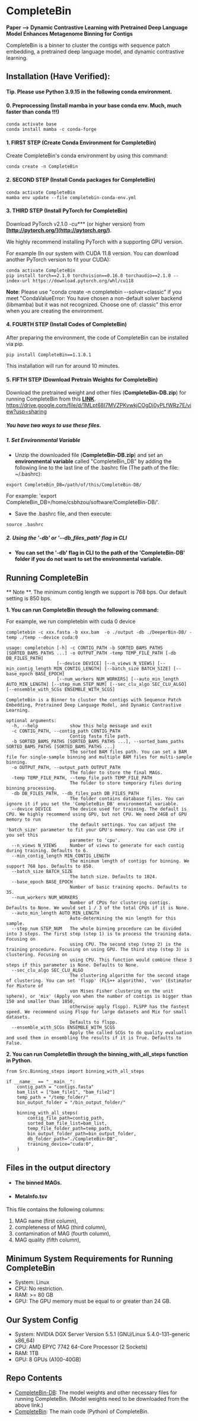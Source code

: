 # CompleteBin
**Paper --> Dynamic Contrastive Learning with Pretrained Deep Language Model Enhances Metagenome Binning for Contigs**

CompleteBin is a binner to cluster the contigs with sequence patch embedding, a pretrained deep language model, and dynamic contrastive learning.

## Installation (Have Verified):
#### Tip. Please use Python 3.9.15 in the following conda environment.
#### 0. Preprocessing (Install mamba in your base conda env. Much, much faster than conda !!!)
```
conda activate base
conda install mamba -c conda-forge
```

#### 1. FIRST STEP (Create Conda Environment for CompleteBin)
Create CompleteBin's conda environment by using this command:
```
conda create -n CompleteBin
```
#### 2. SECOND STEP (Install Conda packages for CompleteBin)
```
conda activate CompleteBin
mamba env update --file completebin-conda-env.yml
```

#### 3. THIRD STEP (Install PyTorch for CompleteBin)

Download PyTorch v2.1.0 -cu*** (or higher version) from **[http://pytorch.org/](http://pytorch.org/)**. 

We highly recommend installing PyTorch with a supporting GPU version.

For example (In our system with CUDA 11.8 version. You can download another PyTorch version to fit your CUDA):
```
conda activate CompleteBin
pip install torch==2.1.0 torchvision==0.16.0 torchaudio==2.1.0 --index-url https://download.pytorch.org/whl/cu118
```

**Note**: Please use "conda create -n completebin --solver=classic" if you meet "CondaValueError: You have chosen a non-default solver backend (libmamba) but it was not recognized. Choose one of: classic" this error when you are creating the environment.

#### 4. FOURTH STEP (Install Codes of CompleteBin)
After preparing the environment, the code of CompleteBin can be installed via pip. 
```
pip install CompleteBin==1.1.0.1
```
This installation will run for around 10 minutes.

#### 5. FIFTH STEP (Download Pretrain Weights for CompleteBin)
Download the pretrained weight and other files (**CompleteBin-DB.zip**) for running CompleteBin from this **[LINK](https://drive.google.com/file/d/1MLpt68I7MVZPKvwkjCOgDi0yPLfWRz7E/view?usp=sharing)**.
https://drive.google.com/file/d/1MLpt68I7MVZPKvwkjCOgDi0yPLfWRz7E/view?usp=sharing

##### You have two ways to use these files.

##### 1. Set Environmental Variable
- Unzip the downloaded file (**CompleteBin-DB.zip**) and set an **environmental variable** called "CompleteBin_DB" by adding the following line to the last line of the .bashrc file (The path of the file: ~/.bashrc):
```
export CompleteBin_DB=/path/of/this/CompleteBin-DB/
```
For example: 'export CompleteBin_DB=/home/csbhzou/software/CompleteBin-DB/'.

- Save the .bashrc file, and then execute:
```
source .bashrc
```

##### 2. Using the '-db' or '--db_files_path' flag in CLI

- **You can set the '-db' flag in CLI to the path of the 'CompleteBin-DB' folder if you do not want to set the environmental variable.**


## Running CompleteBin

** Note **. The minimum contig length we support is 768 bps. Our default setting is 850 bps.

**1.  You can run CompleteBin through the following command:**

For example, we run completebin with cuda 0 device
```
completebin -c xxx.fasta -b xxx.bam  -o ./output -db ./DeeperBin-DB/ -temp ./temp --device cuda:0 

usage: completebin [-h] -c CONTIG_PATH -b SORTED_BAMS_PATHS [SORTED_BAMS_PATHS ...] -o OUTPUT_PATH -temp TEMP_FILE_PATH [-db DB_FILES_PATH]
                   [--device DEVICE] [--n_views N_VIEWS] [--min_contig_length MIN_CONTIG_LENGTH] [--batch_size BATCH_SIZE] [--base_epoch BASE_EPOCH]
                   [--num_workers NUM_WORKERS] [--auto_min_length AUTO_MIN_LENGTH] [--step_num STEP_NUM] [--sec_clu_algo SEC_CLU_ALGO] [--ensemble_with_SCGs ENSEMBLE_WITH_SCGS]

CompleteBin is a Binner to cluster the contigs with Sequence Patch Embedding, Pretrained Deep Language Model, and Dynamic Contrastive Learning.

optional arguments:
  -h, --help            show this help message and exit
  -c CONTIG_PATH, --contig_path CONTIG_PATH
                        Contig fasta file path.
  -b SORTED_BAMS_PATHS [SORTED_BAMS_PATHS ...], --sorted_bams_paths SORTED_BAMS_PATHS [SORTED_BAMS_PATHS ...]
                        The sorted BAM files path. You can set a BAM file for single-sample binning and multiple BAM files for multi-sample binning.
  -o OUTPUT_PATH, --output_path OUTPUT_PATH
                        The folder to store the final MAGs.
  -temp TEMP_FILE_PATH, --temp_file_path TEMP_FILE_PATH
                        The folder to store temporary files during binning processing.
  -db DB_FILES_PATH, --db_files_path DB_FILES_PATH
                        The folder contains database files. You can ignore it if you set the 'CompleteBin_DB' environmental variable.
  --device DEVICE       The device used for training. The default is CPU. We highly recommend using GPU, but not CPU. We need 24GB of GPU memory to run
                        the default settings. You can adjust the 'batch_size' parameter to fit your GPU's memory. You can use CPU if you set this
                        parameter to 'cpu'.
  --n_views N_VIEWS     Number of views to generate for each contig during training. Defaults to 6.
  --min_contig_length MIN_CONTIG_LENGTH
                        The minimum length of contigs for binning. We support 768 bps. Defaults to 850.
  --batch_size BATCH_SIZE
                        The batch size. Defaults to 1024.
  --base_epoch BASE_EPOCH
                        Number of basic training epochs. Defaults to 35.
  --num_workers NUM_WORKERS
                        Number of CPUs for clustering contigs. Defaults to None. We would set 1 / 3 of the total CPUs if it is None.
  --auto_min_length AUTO_MIN_LENGTH
                        Auto-determining the min length for this sample.
  --step_num STEP_NUM   The whole binning procedure can be divided into 3 steps. The first step (step 1) is to process the training data. Focusing on
                        using CPU. The second step (step 2) is the  training procedure. Focusing on using GPU. The third step (step 3) is clustering. Focusing on
                        using CPU. This function would combine these 3 steps if this parameter is None. Defaults to None.
  --sec_clu_algo SEC_CLU_ALGO
                        The clustering algorithm for the second stage of clustering. You can set 'flspp' (FLS++ algorithm), 'von' (Estimator for Mixture of
                        von Mises Fisher clustering on the unit sphere), or 'mix' (Apply von when the number of contigs is bigger than 150 and smaller than 1850,
                        otherwise apply flspp). FLSPP has the fastest speed. We recommend using Flspp for large datasets and Mix for small datasets.
                        Defaults to flspp.
  --ensemble_with_SCGs ENSEMBLE_WITH_SCGS
                        Apply the called SCGs to do quality evaluation and used them in ensembling the results if it is True. Defaults to False.
```


**2.  You can run CompleteBin through the **binning_with_all_steps** function in Python.**

```
from Src.Binning_steps import binning_with_all_steps

if __name__ == "__main__":
    contig_path = "contigs.fasta"
    bam_list = ["bam_file1", "bam_file2"]
    temp_path = "/temp_folder/"
    bin_output_folder = "/bin_output_folder/"

    binning_with_all_steps(
        contig_file_path=contig_path,
        sorted_bam_file_list=bam_list,
        temp_file_folder_path=temp_path,
        bin_output_folder_path=bin_output_folder,
        db_folder_path="./CompleteBin-DB",
        training_device="cuda:0",
    )
```

## Files in the output directory
- #### The binned MAGs.

- #### MetaInfo.tsv
This file contains the following columns: 

1. MAG name (first column), 
2. completeness of MAG (third column), 
3. contamination of MAG (fourth column), 
4. MAG quality (fifth column),

## Minimum System Requirements for Running CompleteBin
- System: Linux
- CPU: No restriction.
- RAM: >= 80 GB
- GPU: The GPU memory must be equal to or greater than 24 GB.

## Our System Config
- System: NVIDIA DGX Server Version 5.5.1 (GNU/Linux 5.4.0-131-generic x86_64)
- CPU: AMD EPYC 7742 64-Core Processor (2 Sockets)
- RAM: 1TB
- GPU: 8 GPUs (A100-40GB)

## Repo Contents
- [CompleteBin-DB](./CompleteBin-DB): The model weights and other necessary files for running CompleteBin. (Model weights need to be downloaded from the above link.)
- [CompleteBin](./CompleteBin): The main code (Python) of CompleteBin.







